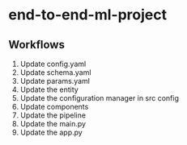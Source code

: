 # end-to-end-ml-project

## Workflows

1. Update config.yaml
2. Update schema.yaml
3. Update params.yaml
4. Update the entity
5. Update the configuration manager in src config
6. Update components
7. Update the pipeline
8. Update the main.py
9. Update the app.py